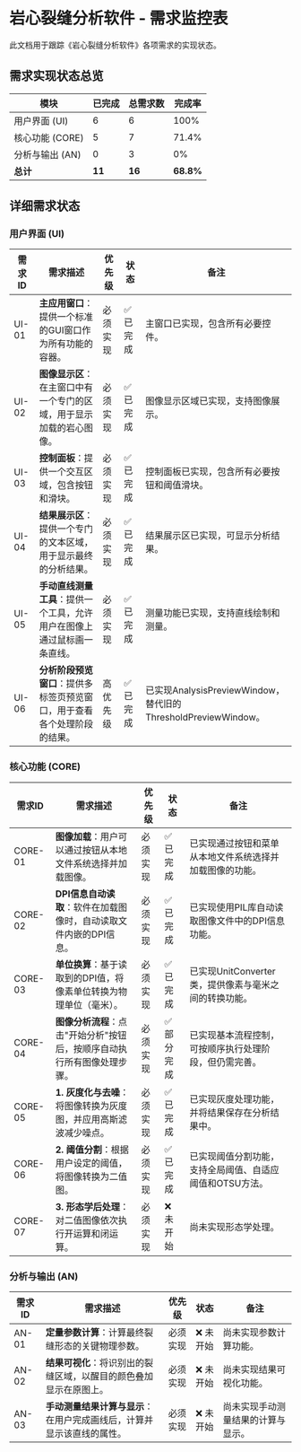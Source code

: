# 岩心裂缝分析软件 - 需求监控表

此文档用于跟踪《岩心裂缝分析软件》各项需求的实现状态。

## 需求实现状态总览

| 模块 | 已完成 | 总需求数 | 完成率 |
|------|--------|----------|--------|
| 用户界面 (UI) | 6 | 6 | 100% |
| 核心功能 (CORE) | 5 | 7 | 71.4% |
| 分析与输出 (AN) | 0 | 3 | 0% |
| **总计** | **11** | **16** | **68.8%** |

## 详细需求状态

### 用户界面 (UI)

| 需求ID | 需求描述 | 优先级 | 状态 | 备注 |
|--------|----------|--------|------|------|
| UI-01 | **主应用窗口**：提供一个标准的GUI窗口作为所有功能的容器。 | 必须实现 | ✅ 已完成 | 主窗口已实现，包含所有必要控件。 |
| UI-02 | **图像显示区**：在主窗口中有一个专门的区域，用于显示加载的岩心图像。 | 必须实现 | ✅ 已完成 | 图像显示区域已实现，支持图像展示。 |
| UI-03 | **控制面板**：提供一个交互区域，包含按钮和滑块。 | 必须实现 | ✅ 已完成 | 控制面板已实现，包含所有必要按钮和阈值滑块。 |
| UI-04 | **结果展示区**：提供一个专门的文本区域，用于显示最终的分析结果。 | 必须实现 | ✅ 已完成 | 结果展示区已实现，可显示分析结果。 |
| UI-05 | **手动直线测量工具**：提供一个工具，允许用户在图像上通过鼠标画一条直线。 | 必须实现 | ✅ 已完成 | 测量功能已实现，支持直线绘制和测量。 |
| UI-06 | **分析阶段预览窗口**：提供多标签页预览窗口，用于查看各个处理阶段的结果。 | 高优先级 | ✅ 已完成 | 已实现AnalysisPreviewWindow，替代旧的ThresholdPreviewWindow。 |

### 核心功能 (CORE)

| 需求ID | 需求描述 | 优先级 | 状态 | 备注 |
|--------|----------|--------|------|------|
| CORE-01 | **图像加载**：用户可以通过按钮从本地文件系统选择并加载图像。 | 必须实现 | ✅ 已完成 | 已实现通过按钮和菜单从本地文件系统选择并加载图像的功能。 |
| CORE-02 | **DPI信息自动读取**：软件在加载图像时，自动读取文件内嵌的DPI信息。 | 必须实现 | ✅ 已完成 | 已实现使用PIL库自动读取图像文件中的DPI信息功能。 |
| CORE-03 | **单位换算**：基于读取到的DPI值，将像素单位转换为物理单位（毫米）。 | 必须实现 | ✅ 已完成 | 已实现UnitConverter类，提供像素与毫米之间的转换功能。 |
| CORE-04 | **图像分析流程**：点击"开始分析"按钮后，按顺序自动执行所有图像处理步骤。 | 必须实现 | ✅ 部分完成 | 已实现基本流程控制，可按顺序执行处理阶段，但仍需完善。 |
| CORE-05 | **1. 灰度化与去噪**：将图像转换为灰度图，并应用高斯滤波减少噪点。 | 必须实现 | ✅ 已完成 | 已实现灰度处理功能，并将结果保存在分析结果中。 |
| CORE-06 | **2. 阈值分割**：根据用户设定的阈值，将图像转换为二值图。 | 必须实现 | ✅ 已完成| 已实现阈值分割功能，支持全局阈值、自适应阈值和OTSU方法。 |
| CORE-07 | **3. 形态学后处理**：对二值图像依次执行开运算和闭运算。 | 必须实现 | ❌ 未开始 | 尚未实现形态学处理。 |

### 分析与输出 (AN)

| 需求ID | 需求描述 | 优先级 | 状态 | 备注 |
|--------|----------|--------|------|------|
| AN-01 | **定量参数计算**：计算最终裂缝形态的关键物理参数。 | 必须实现 | ❌ 未开始 | 尚未实现参数计算功能。 |
| AN-02 | **结果可视化**：将识别出的裂缝区域，以醒目的颜色叠加显示在原图上。 | 必须实现 | ❌ 未开始 | 尚未实现结果可视化功能。 |
| AN-03 | **手动测量结果计算与显示**：在用户完成画线后，计算并显示该直线的属性。 | 必须实现 | ❌ 未开始 | 尚未实现手动测量结果的计算与显示。 |

